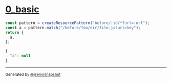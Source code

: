 # [0_basic](../../resource_pattern.test.mjs#L5)

```js
const pattern = createResourcePattern("before/:id/*?url=:url");
const a = pattern.match("/before/foo/dir/file.js?url=hey");
return {
  a,
};
```

```js
{
  "a": null
}
```

---

<sub>
  Generated by <a href="https://github.com/jsenv/core/tree/main/packages/independent/snapshot">@jsenv/snapshot</a>
</sub>
